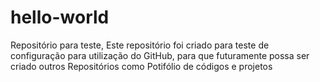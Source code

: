 # hello-world
Repositório para teste,
Este repositório foi criado para teste de configuração para utilização do GitHub,
para que futuramente possa ser criado outros Repositórios como Potifólio de códigos e projetos
